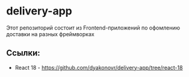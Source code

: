 # delivery-app

Этот репозиторий состоит из Frontend-приложений по офомлению доставки на разных фреймворках

## Ссылки:
* React 18 - https://github.com/dyakonovr/delivery-app/tree/react-18